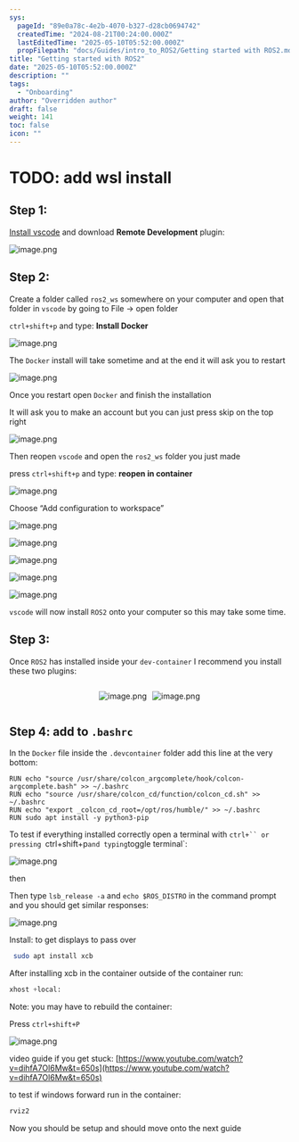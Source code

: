 ```yaml
---
sys:
  pageId: "89e0a78c-4e2b-4070-b327-d28cb0694742"
  createdTime: "2024-08-21T00:24:00.000Z"
  lastEditedTime: "2025-05-10T05:52:00.000Z"
  propFilepath: "docs/Guides/intro_to_ROS2/Getting started with ROS2.md"
title: "Getting started with ROS2"
date: "2025-05-10T05:52:00.000Z"
description: ""
tags:
  - "Onboarding"
author: "Overridden author"
draft: false
weight: 141
toc: false
icon: ""
---
```


# TODO: add wsl install

## Step 1:

[Install vscode](https://code.visualstudio.com/download) and download **Remote Development** plugin:

![image.png](https://prod-files-secure.s3.us-west-2.amazonaws.com/d518164a-d88e-44d1-a4ee-3adb3bd8bce0/efb52993-1881-4a40-b95e-6f020334f022/image.png?X-Amz-Algorithm=AWS4-HMAC-SHA256&X-Amz-Content-Sha256=UNSIGNED-PAYLOAD&X-Amz-Credential=ASIAZI2LB46676FDL6HK%2F20250630%2Fus-west-2%2Fs3%2Faws4_request&X-Amz-Date=20250630T132552Z&X-Amz-Expires=3600&X-Amz-Security-Token=IQoJb3JpZ2luX2VjEMX%2F%2F%2F%2F%2F%2F%2F%2F%2F%2FwEaCXVzLXdlc3QtMiJGMEQCIGGlfs70fc2LgTziwjUbNAmfD56z5K5kuT5w5wPSv54sAiAnaVWomp7%2BDxijiRS6TVAFpQA%2BBULHYrbjfX5RODHiACqIBAi9%2F%2F%2F%2F%2F%2F%2F%2F%2F%2F8BEAAaDDYzNzQyMzE4MzgwNSIMLwpU9nhg%2BCNuHFqOKtwD1qgQn0e0qwgZWdWoACBBNKiZ67yWmzBorW8iQbROrrJj7ldR%2B4mmSCoeis3RVIS8iDemiSU%2FbkIGe1rwPKeCjlJdeaNBVTsluhygHIserf%2BCWHicwSgWXNQQrG8RYvJ1xuJWGahhSAe1junlReV19BgzULUuhW3mpdypnsQlWNeCeJEBAox5Dl8IshsF3W%2BvgozvVe5ecZmYRRGG9BG%2BbxgpOQxN%2BFzWW4uZyyzkTzpxd%2FCuy3ixrhajjEv9WIwhBi2SllS%2BmCsz9htgG1jnhhPXsPU0aTy9Uavi9iCQYKclCVKXomKSRss1n473igwz7hGS4iLlGERf2JhA%2BTWhBUUOAlsrp19pM4yRcWs5v75VGg494jIvdlaEM97j7KhZbOJzTdUbcGtmchxp%2FfkxhG90HaVIxTa4V5U%2FmVd%2BCMlIbrwzAeV%2FpuMJvmLgyfP86L6X26sAwRQ0kuMcE0bVZQanR9w9RlnYvUmQoTSqtxue4z1i54P01MbTVl2OfpyDSg35P4EAU3kl3EYbYRgJ6pHMDSMLPqjDWP6GgTBcjX%2FAdjic77wy%2BCFuQO7iC3kwroiZdK7LdPbPojVvs4TH%2B2WqoBX%2Bd0Hjb8jdRvfQmbk8HMDrRWRnleSDdDEw34SKwwY6pgFWJR4cSMXpbcSS%2BlAioQM69IuDrO6IyyZT%2BelX2NRwJE2TxDqT2G%2F0twFKy1XAhmIkBHYZEwfATkvrgVIhNPKwzmWksgWf1JTrcoPxWwrjHDtLcWMhsvm5Fa1%2BL8R5TpuAHkiB3iT4cVGLlhA6SQL%2FBc%2BO%2BroLfkpQVNKw2nOfi4Wl91NHEJYglgGn6vPzlpzmYMHkPXVDxNt5wdEn2rah0lEsTj3s&X-Amz-Signature=cb9f8bc02eceb0990a7b72d5680007f19fd2d3e4619fdb37193cdc6479e94e20&X-Amz-SignedHeaders=host&x-amz-checksum-mode=ENABLED&x-id=GetObject)

## Step 2:

Create a folder called `ros2_ws` somewhere on your computer and open that folder in `vscode` by going to File → open folder 

`ctrl+shift+p` and type: **Install Docker**

![image.png](https://prod-files-secure.s3.us-west-2.amazonaws.com/d518164a-d88e-44d1-a4ee-3adb3bd8bce0/2269dc0e-1cd5-47ff-bceb-c04ad9b2eab0/image.png?X-Amz-Algorithm=AWS4-HMAC-SHA256&X-Amz-Content-Sha256=UNSIGNED-PAYLOAD&X-Amz-Credential=ASIAZI2LB46676FDL6HK%2F20250630%2Fus-west-2%2Fs3%2Faws4_request&X-Amz-Date=20250630T132552Z&X-Amz-Expires=3600&X-Amz-Security-Token=IQoJb3JpZ2luX2VjEMX%2F%2F%2F%2F%2F%2F%2F%2F%2F%2FwEaCXVzLXdlc3QtMiJGMEQCIGGlfs70fc2LgTziwjUbNAmfD56z5K5kuT5w5wPSv54sAiAnaVWomp7%2BDxijiRS6TVAFpQA%2BBULHYrbjfX5RODHiACqIBAi9%2F%2F%2F%2F%2F%2F%2F%2F%2F%2F8BEAAaDDYzNzQyMzE4MzgwNSIMLwpU9nhg%2BCNuHFqOKtwD1qgQn0e0qwgZWdWoACBBNKiZ67yWmzBorW8iQbROrrJj7ldR%2B4mmSCoeis3RVIS8iDemiSU%2FbkIGe1rwPKeCjlJdeaNBVTsluhygHIserf%2BCWHicwSgWXNQQrG8RYvJ1xuJWGahhSAe1junlReV19BgzULUuhW3mpdypnsQlWNeCeJEBAox5Dl8IshsF3W%2BvgozvVe5ecZmYRRGG9BG%2BbxgpOQxN%2BFzWW4uZyyzkTzpxd%2FCuy3ixrhajjEv9WIwhBi2SllS%2BmCsz9htgG1jnhhPXsPU0aTy9Uavi9iCQYKclCVKXomKSRss1n473igwz7hGS4iLlGERf2JhA%2BTWhBUUOAlsrp19pM4yRcWs5v75VGg494jIvdlaEM97j7KhZbOJzTdUbcGtmchxp%2FfkxhG90HaVIxTa4V5U%2FmVd%2BCMlIbrwzAeV%2FpuMJvmLgyfP86L6X26sAwRQ0kuMcE0bVZQanR9w9RlnYvUmQoTSqtxue4z1i54P01MbTVl2OfpyDSg35P4EAU3kl3EYbYRgJ6pHMDSMLPqjDWP6GgTBcjX%2FAdjic77wy%2BCFuQO7iC3kwroiZdK7LdPbPojVvs4TH%2B2WqoBX%2Bd0Hjb8jdRvfQmbk8HMDrRWRnleSDdDEw34SKwwY6pgFWJR4cSMXpbcSS%2BlAioQM69IuDrO6IyyZT%2BelX2NRwJE2TxDqT2G%2F0twFKy1XAhmIkBHYZEwfATkvrgVIhNPKwzmWksgWf1JTrcoPxWwrjHDtLcWMhsvm5Fa1%2BL8R5TpuAHkiB3iT4cVGLlhA6SQL%2FBc%2BO%2BroLfkpQVNKw2nOfi4Wl91NHEJYglgGn6vPzlpzmYMHkPXVDxNt5wdEn2rah0lEsTj3s&X-Amz-Signature=028dd53296086d858fb271950f061894b9c37b818e024ffe1f343a9709538de2&X-Amz-SignedHeaders=host&x-amz-checksum-mode=ENABLED&x-id=GetObject)

The `Docker` install will take sometime and at the end it will ask you to restart

![image.png](https://prod-files-secure.s3.us-west-2.amazonaws.com/d518164a-d88e-44d1-a4ee-3adb3bd8bce0/ed233f78-be33-4b1f-b89c-9c346c0e961e/image.png?X-Amz-Algorithm=AWS4-HMAC-SHA256&X-Amz-Content-Sha256=UNSIGNED-PAYLOAD&X-Amz-Credential=ASIAZI2LB46676FDL6HK%2F20250630%2Fus-west-2%2Fs3%2Faws4_request&X-Amz-Date=20250630T132552Z&X-Amz-Expires=3600&X-Amz-Security-Token=IQoJb3JpZ2luX2VjEMX%2F%2F%2F%2F%2F%2F%2F%2F%2F%2FwEaCXVzLXdlc3QtMiJGMEQCIGGlfs70fc2LgTziwjUbNAmfD56z5K5kuT5w5wPSv54sAiAnaVWomp7%2BDxijiRS6TVAFpQA%2BBULHYrbjfX5RODHiACqIBAi9%2F%2F%2F%2F%2F%2F%2F%2F%2F%2F8BEAAaDDYzNzQyMzE4MzgwNSIMLwpU9nhg%2BCNuHFqOKtwD1qgQn0e0qwgZWdWoACBBNKiZ67yWmzBorW8iQbROrrJj7ldR%2B4mmSCoeis3RVIS8iDemiSU%2FbkIGe1rwPKeCjlJdeaNBVTsluhygHIserf%2BCWHicwSgWXNQQrG8RYvJ1xuJWGahhSAe1junlReV19BgzULUuhW3mpdypnsQlWNeCeJEBAox5Dl8IshsF3W%2BvgozvVe5ecZmYRRGG9BG%2BbxgpOQxN%2BFzWW4uZyyzkTzpxd%2FCuy3ixrhajjEv9WIwhBi2SllS%2BmCsz9htgG1jnhhPXsPU0aTy9Uavi9iCQYKclCVKXomKSRss1n473igwz7hGS4iLlGERf2JhA%2BTWhBUUOAlsrp19pM4yRcWs5v75VGg494jIvdlaEM97j7KhZbOJzTdUbcGtmchxp%2FfkxhG90HaVIxTa4V5U%2FmVd%2BCMlIbrwzAeV%2FpuMJvmLgyfP86L6X26sAwRQ0kuMcE0bVZQanR9w9RlnYvUmQoTSqtxue4z1i54P01MbTVl2OfpyDSg35P4EAU3kl3EYbYRgJ6pHMDSMLPqjDWP6GgTBcjX%2FAdjic77wy%2BCFuQO7iC3kwroiZdK7LdPbPojVvs4TH%2B2WqoBX%2Bd0Hjb8jdRvfQmbk8HMDrRWRnleSDdDEw34SKwwY6pgFWJR4cSMXpbcSS%2BlAioQM69IuDrO6IyyZT%2BelX2NRwJE2TxDqT2G%2F0twFKy1XAhmIkBHYZEwfATkvrgVIhNPKwzmWksgWf1JTrcoPxWwrjHDtLcWMhsvm5Fa1%2BL8R5TpuAHkiB3iT4cVGLlhA6SQL%2FBc%2BO%2BroLfkpQVNKw2nOfi4Wl91NHEJYglgGn6vPzlpzmYMHkPXVDxNt5wdEn2rah0lEsTj3s&X-Amz-Signature=78f1a4567fb54c1fb14a3c875d68165e009e629b554cc26ab669baa5758411fc&X-Amz-SignedHeaders=host&x-amz-checksum-mode=ENABLED&x-id=GetObject)

Once you restart open `Docker` and finish the installation

It will ask you to make an account but you can just press skip on the top right

![image.png](https://prod-files-secure.s3.us-west-2.amazonaws.com/d518164a-d88e-44d1-a4ee-3adb3bd8bce0/21010ad9-1659-4fd9-9f59-9932a09b2a3d/image.png?X-Amz-Algorithm=AWS4-HMAC-SHA256&X-Amz-Content-Sha256=UNSIGNED-PAYLOAD&X-Amz-Credential=ASIAZI2LB46676FDL6HK%2F20250630%2Fus-west-2%2Fs3%2Faws4_request&X-Amz-Date=20250630T132552Z&X-Amz-Expires=3600&X-Amz-Security-Token=IQoJb3JpZ2luX2VjEMX%2F%2F%2F%2F%2F%2F%2F%2F%2F%2FwEaCXVzLXdlc3QtMiJGMEQCIGGlfs70fc2LgTziwjUbNAmfD56z5K5kuT5w5wPSv54sAiAnaVWomp7%2BDxijiRS6TVAFpQA%2BBULHYrbjfX5RODHiACqIBAi9%2F%2F%2F%2F%2F%2F%2F%2F%2F%2F8BEAAaDDYzNzQyMzE4MzgwNSIMLwpU9nhg%2BCNuHFqOKtwD1qgQn0e0qwgZWdWoACBBNKiZ67yWmzBorW8iQbROrrJj7ldR%2B4mmSCoeis3RVIS8iDemiSU%2FbkIGe1rwPKeCjlJdeaNBVTsluhygHIserf%2BCWHicwSgWXNQQrG8RYvJ1xuJWGahhSAe1junlReV19BgzULUuhW3mpdypnsQlWNeCeJEBAox5Dl8IshsF3W%2BvgozvVe5ecZmYRRGG9BG%2BbxgpOQxN%2BFzWW4uZyyzkTzpxd%2FCuy3ixrhajjEv9WIwhBi2SllS%2BmCsz9htgG1jnhhPXsPU0aTy9Uavi9iCQYKclCVKXomKSRss1n473igwz7hGS4iLlGERf2JhA%2BTWhBUUOAlsrp19pM4yRcWs5v75VGg494jIvdlaEM97j7KhZbOJzTdUbcGtmchxp%2FfkxhG90HaVIxTa4V5U%2FmVd%2BCMlIbrwzAeV%2FpuMJvmLgyfP86L6X26sAwRQ0kuMcE0bVZQanR9w9RlnYvUmQoTSqtxue4z1i54P01MbTVl2OfpyDSg35P4EAU3kl3EYbYRgJ6pHMDSMLPqjDWP6GgTBcjX%2FAdjic77wy%2BCFuQO7iC3kwroiZdK7LdPbPojVvs4TH%2B2WqoBX%2Bd0Hjb8jdRvfQmbk8HMDrRWRnleSDdDEw34SKwwY6pgFWJR4cSMXpbcSS%2BlAioQM69IuDrO6IyyZT%2BelX2NRwJE2TxDqT2G%2F0twFKy1XAhmIkBHYZEwfATkvrgVIhNPKwzmWksgWf1JTrcoPxWwrjHDtLcWMhsvm5Fa1%2BL8R5TpuAHkiB3iT4cVGLlhA6SQL%2FBc%2BO%2BroLfkpQVNKw2nOfi4Wl91NHEJYglgGn6vPzlpzmYMHkPXVDxNt5wdEn2rah0lEsTj3s&X-Amz-Signature=1a92539db0066c8cfa0bdc0a8dfd4aa2c70045c0b301ce55ae739d8634582558&X-Amz-SignedHeaders=host&x-amz-checksum-mode=ENABLED&x-id=GetObject)

Then reopen `vscode` and open the `ros2_ws` folder you just made

press `ctrl+shift+p` and type: **reopen in container**

![image.png](https://prod-files-secure.s3.us-west-2.amazonaws.com/d518164a-d88e-44d1-a4ee-3adb3bd8bce0/4e93b8c2-41ad-488c-8095-c74205196118/image.png?X-Amz-Algorithm=AWS4-HMAC-SHA256&X-Amz-Content-Sha256=UNSIGNED-PAYLOAD&X-Amz-Credential=ASIAZI2LB46676FDL6HK%2F20250630%2Fus-west-2%2Fs3%2Faws4_request&X-Amz-Date=20250630T132552Z&X-Amz-Expires=3600&X-Amz-Security-Token=IQoJb3JpZ2luX2VjEMX%2F%2F%2F%2F%2F%2F%2F%2F%2F%2FwEaCXVzLXdlc3QtMiJGMEQCIGGlfs70fc2LgTziwjUbNAmfD56z5K5kuT5w5wPSv54sAiAnaVWomp7%2BDxijiRS6TVAFpQA%2BBULHYrbjfX5RODHiACqIBAi9%2F%2F%2F%2F%2F%2F%2F%2F%2F%2F8BEAAaDDYzNzQyMzE4MzgwNSIMLwpU9nhg%2BCNuHFqOKtwD1qgQn0e0qwgZWdWoACBBNKiZ67yWmzBorW8iQbROrrJj7ldR%2B4mmSCoeis3RVIS8iDemiSU%2FbkIGe1rwPKeCjlJdeaNBVTsluhygHIserf%2BCWHicwSgWXNQQrG8RYvJ1xuJWGahhSAe1junlReV19BgzULUuhW3mpdypnsQlWNeCeJEBAox5Dl8IshsF3W%2BvgozvVe5ecZmYRRGG9BG%2BbxgpOQxN%2BFzWW4uZyyzkTzpxd%2FCuy3ixrhajjEv9WIwhBi2SllS%2BmCsz9htgG1jnhhPXsPU0aTy9Uavi9iCQYKclCVKXomKSRss1n473igwz7hGS4iLlGERf2JhA%2BTWhBUUOAlsrp19pM4yRcWs5v75VGg494jIvdlaEM97j7KhZbOJzTdUbcGtmchxp%2FfkxhG90HaVIxTa4V5U%2FmVd%2BCMlIbrwzAeV%2FpuMJvmLgyfP86L6X26sAwRQ0kuMcE0bVZQanR9w9RlnYvUmQoTSqtxue4z1i54P01MbTVl2OfpyDSg35P4EAU3kl3EYbYRgJ6pHMDSMLPqjDWP6GgTBcjX%2FAdjic77wy%2BCFuQO7iC3kwroiZdK7LdPbPojVvs4TH%2B2WqoBX%2Bd0Hjb8jdRvfQmbk8HMDrRWRnleSDdDEw34SKwwY6pgFWJR4cSMXpbcSS%2BlAioQM69IuDrO6IyyZT%2BelX2NRwJE2TxDqT2G%2F0twFKy1XAhmIkBHYZEwfATkvrgVIhNPKwzmWksgWf1JTrcoPxWwrjHDtLcWMhsvm5Fa1%2BL8R5TpuAHkiB3iT4cVGLlhA6SQL%2FBc%2BO%2BroLfkpQVNKw2nOfi4Wl91NHEJYglgGn6vPzlpzmYMHkPXVDxNt5wdEn2rah0lEsTj3s&X-Amz-Signature=6442ebc23df4249176adf2266ddadbd60b4304d7dc49278c7de804180e9d8feb&X-Amz-SignedHeaders=host&x-amz-checksum-mode=ENABLED&x-id=GetObject)

Choose “Add configuration to workspace”

![image.png](https://prod-files-secure.s3.us-west-2.amazonaws.com/d518164a-d88e-44d1-a4ee-3adb3bd8bce0/9560b282-5060-4989-ba37-97e7b2c22476/image.png?X-Amz-Algorithm=AWS4-HMAC-SHA256&X-Amz-Content-Sha256=UNSIGNED-PAYLOAD&X-Amz-Credential=ASIAZI2LB46676FDL6HK%2F20250630%2Fus-west-2%2Fs3%2Faws4_request&X-Amz-Date=20250630T132552Z&X-Amz-Expires=3600&X-Amz-Security-Token=IQoJb3JpZ2luX2VjEMX%2F%2F%2F%2F%2F%2F%2F%2F%2F%2FwEaCXVzLXdlc3QtMiJGMEQCIGGlfs70fc2LgTziwjUbNAmfD56z5K5kuT5w5wPSv54sAiAnaVWomp7%2BDxijiRS6TVAFpQA%2BBULHYrbjfX5RODHiACqIBAi9%2F%2F%2F%2F%2F%2F%2F%2F%2F%2F8BEAAaDDYzNzQyMzE4MzgwNSIMLwpU9nhg%2BCNuHFqOKtwD1qgQn0e0qwgZWdWoACBBNKiZ67yWmzBorW8iQbROrrJj7ldR%2B4mmSCoeis3RVIS8iDemiSU%2FbkIGe1rwPKeCjlJdeaNBVTsluhygHIserf%2BCWHicwSgWXNQQrG8RYvJ1xuJWGahhSAe1junlReV19BgzULUuhW3mpdypnsQlWNeCeJEBAox5Dl8IshsF3W%2BvgozvVe5ecZmYRRGG9BG%2BbxgpOQxN%2BFzWW4uZyyzkTzpxd%2FCuy3ixrhajjEv9WIwhBi2SllS%2BmCsz9htgG1jnhhPXsPU0aTy9Uavi9iCQYKclCVKXomKSRss1n473igwz7hGS4iLlGERf2JhA%2BTWhBUUOAlsrp19pM4yRcWs5v75VGg494jIvdlaEM97j7KhZbOJzTdUbcGtmchxp%2FfkxhG90HaVIxTa4V5U%2FmVd%2BCMlIbrwzAeV%2FpuMJvmLgyfP86L6X26sAwRQ0kuMcE0bVZQanR9w9RlnYvUmQoTSqtxue4z1i54P01MbTVl2OfpyDSg35P4EAU3kl3EYbYRgJ6pHMDSMLPqjDWP6GgTBcjX%2FAdjic77wy%2BCFuQO7iC3kwroiZdK7LdPbPojVvs4TH%2B2WqoBX%2Bd0Hjb8jdRvfQmbk8HMDrRWRnleSDdDEw34SKwwY6pgFWJR4cSMXpbcSS%2BlAioQM69IuDrO6IyyZT%2BelX2NRwJE2TxDqT2G%2F0twFKy1XAhmIkBHYZEwfATkvrgVIhNPKwzmWksgWf1JTrcoPxWwrjHDtLcWMhsvm5Fa1%2BL8R5TpuAHkiB3iT4cVGLlhA6SQL%2FBc%2BO%2BroLfkpQVNKw2nOfi4Wl91NHEJYglgGn6vPzlpzmYMHkPXVDxNt5wdEn2rah0lEsTj3s&X-Amz-Signature=873f0e74f090a1e5402a9b836e002938575af5a14a5a608373ad99b3f24e4a97&X-Amz-SignedHeaders=host&x-amz-checksum-mode=ENABLED&x-id=GetObject)

![image.png](https://prod-files-secure.s3.us-west-2.amazonaws.com/d518164a-d88e-44d1-a4ee-3adb3bd8bce0/2ee63f81-886b-48e8-a553-dc6e5eac99e4/image.png?X-Amz-Algorithm=AWS4-HMAC-SHA256&X-Amz-Content-Sha256=UNSIGNED-PAYLOAD&X-Amz-Credential=ASIAZI2LB46676FDL6HK%2F20250630%2Fus-west-2%2Fs3%2Faws4_request&X-Amz-Date=20250630T132552Z&X-Amz-Expires=3600&X-Amz-Security-Token=IQoJb3JpZ2luX2VjEMX%2F%2F%2F%2F%2F%2F%2F%2F%2F%2FwEaCXVzLXdlc3QtMiJGMEQCIGGlfs70fc2LgTziwjUbNAmfD56z5K5kuT5w5wPSv54sAiAnaVWomp7%2BDxijiRS6TVAFpQA%2BBULHYrbjfX5RODHiACqIBAi9%2F%2F%2F%2F%2F%2F%2F%2F%2F%2F8BEAAaDDYzNzQyMzE4MzgwNSIMLwpU9nhg%2BCNuHFqOKtwD1qgQn0e0qwgZWdWoACBBNKiZ67yWmzBorW8iQbROrrJj7ldR%2B4mmSCoeis3RVIS8iDemiSU%2FbkIGe1rwPKeCjlJdeaNBVTsluhygHIserf%2BCWHicwSgWXNQQrG8RYvJ1xuJWGahhSAe1junlReV19BgzULUuhW3mpdypnsQlWNeCeJEBAox5Dl8IshsF3W%2BvgozvVe5ecZmYRRGG9BG%2BbxgpOQxN%2BFzWW4uZyyzkTzpxd%2FCuy3ixrhajjEv9WIwhBi2SllS%2BmCsz9htgG1jnhhPXsPU0aTy9Uavi9iCQYKclCVKXomKSRss1n473igwz7hGS4iLlGERf2JhA%2BTWhBUUOAlsrp19pM4yRcWs5v75VGg494jIvdlaEM97j7KhZbOJzTdUbcGtmchxp%2FfkxhG90HaVIxTa4V5U%2FmVd%2BCMlIbrwzAeV%2FpuMJvmLgyfP86L6X26sAwRQ0kuMcE0bVZQanR9w9RlnYvUmQoTSqtxue4z1i54P01MbTVl2OfpyDSg35P4EAU3kl3EYbYRgJ6pHMDSMLPqjDWP6GgTBcjX%2FAdjic77wy%2BCFuQO7iC3kwroiZdK7LdPbPojVvs4TH%2B2WqoBX%2Bd0Hjb8jdRvfQmbk8HMDrRWRnleSDdDEw34SKwwY6pgFWJR4cSMXpbcSS%2BlAioQM69IuDrO6IyyZT%2BelX2NRwJE2TxDqT2G%2F0twFKy1XAhmIkBHYZEwfATkvrgVIhNPKwzmWksgWf1JTrcoPxWwrjHDtLcWMhsvm5Fa1%2BL8R5TpuAHkiB3iT4cVGLlhA6SQL%2FBc%2BO%2BroLfkpQVNKw2nOfi4Wl91NHEJYglgGn6vPzlpzmYMHkPXVDxNt5wdEn2rah0lEsTj3s&X-Amz-Signature=69ef55b466cd3f1e3c6668cefa84a553353fb5f2e8a1a8b5ad4789f2bd14a707&X-Amz-SignedHeaders=host&x-amz-checksum-mode=ENABLED&x-id=GetObject)

![image.png](https://prod-files-secure.s3.us-west-2.amazonaws.com/d518164a-d88e-44d1-a4ee-3adb3bd8bce0/ae1580b2-b048-407e-aed9-b584224a7a04/image.png?X-Amz-Algorithm=AWS4-HMAC-SHA256&X-Amz-Content-Sha256=UNSIGNED-PAYLOAD&X-Amz-Credential=ASIAZI2LB46676FDL6HK%2F20250630%2Fus-west-2%2Fs3%2Faws4_request&X-Amz-Date=20250630T132552Z&X-Amz-Expires=3600&X-Amz-Security-Token=IQoJb3JpZ2luX2VjEMX%2F%2F%2F%2F%2F%2F%2F%2F%2F%2FwEaCXVzLXdlc3QtMiJGMEQCIGGlfs70fc2LgTziwjUbNAmfD56z5K5kuT5w5wPSv54sAiAnaVWomp7%2BDxijiRS6TVAFpQA%2BBULHYrbjfX5RODHiACqIBAi9%2F%2F%2F%2F%2F%2F%2F%2F%2F%2F8BEAAaDDYzNzQyMzE4MzgwNSIMLwpU9nhg%2BCNuHFqOKtwD1qgQn0e0qwgZWdWoACBBNKiZ67yWmzBorW8iQbROrrJj7ldR%2B4mmSCoeis3RVIS8iDemiSU%2FbkIGe1rwPKeCjlJdeaNBVTsluhygHIserf%2BCWHicwSgWXNQQrG8RYvJ1xuJWGahhSAe1junlReV19BgzULUuhW3mpdypnsQlWNeCeJEBAox5Dl8IshsF3W%2BvgozvVe5ecZmYRRGG9BG%2BbxgpOQxN%2BFzWW4uZyyzkTzpxd%2FCuy3ixrhajjEv9WIwhBi2SllS%2BmCsz9htgG1jnhhPXsPU0aTy9Uavi9iCQYKclCVKXomKSRss1n473igwz7hGS4iLlGERf2JhA%2BTWhBUUOAlsrp19pM4yRcWs5v75VGg494jIvdlaEM97j7KhZbOJzTdUbcGtmchxp%2FfkxhG90HaVIxTa4V5U%2FmVd%2BCMlIbrwzAeV%2FpuMJvmLgyfP86L6X26sAwRQ0kuMcE0bVZQanR9w9RlnYvUmQoTSqtxue4z1i54P01MbTVl2OfpyDSg35P4EAU3kl3EYbYRgJ6pHMDSMLPqjDWP6GgTBcjX%2FAdjic77wy%2BCFuQO7iC3kwroiZdK7LdPbPojVvs4TH%2B2WqoBX%2Bd0Hjb8jdRvfQmbk8HMDrRWRnleSDdDEw34SKwwY6pgFWJR4cSMXpbcSS%2BlAioQM69IuDrO6IyyZT%2BelX2NRwJE2TxDqT2G%2F0twFKy1XAhmIkBHYZEwfATkvrgVIhNPKwzmWksgWf1JTrcoPxWwrjHDtLcWMhsvm5Fa1%2BL8R5TpuAHkiB3iT4cVGLlhA6SQL%2FBc%2BO%2BroLfkpQVNKw2nOfi4Wl91NHEJYglgGn6vPzlpzmYMHkPXVDxNt5wdEn2rah0lEsTj3s&X-Amz-Signature=83a2cab34ff0be552f6dedf45b117498c941f1dad3dba2644cdaad2dfd714ea0&X-Amz-SignedHeaders=host&x-amz-checksum-mode=ENABLED&x-id=GetObject)

![image.png](https://prod-files-secure.s3.us-west-2.amazonaws.com/d518164a-d88e-44d1-a4ee-3adb3bd8bce0/53255b28-f75e-430f-b9e3-c0ac8577e42b/image.png?X-Amz-Algorithm=AWS4-HMAC-SHA256&X-Amz-Content-Sha256=UNSIGNED-PAYLOAD&X-Amz-Credential=ASIAZI2LB46676FDL6HK%2F20250630%2Fus-west-2%2Fs3%2Faws4_request&X-Amz-Date=20250630T132552Z&X-Amz-Expires=3600&X-Amz-Security-Token=IQoJb3JpZ2luX2VjEMX%2F%2F%2F%2F%2F%2F%2F%2F%2F%2FwEaCXVzLXdlc3QtMiJGMEQCIGGlfs70fc2LgTziwjUbNAmfD56z5K5kuT5w5wPSv54sAiAnaVWomp7%2BDxijiRS6TVAFpQA%2BBULHYrbjfX5RODHiACqIBAi9%2F%2F%2F%2F%2F%2F%2F%2F%2F%2F8BEAAaDDYzNzQyMzE4MzgwNSIMLwpU9nhg%2BCNuHFqOKtwD1qgQn0e0qwgZWdWoACBBNKiZ67yWmzBorW8iQbROrrJj7ldR%2B4mmSCoeis3RVIS8iDemiSU%2FbkIGe1rwPKeCjlJdeaNBVTsluhygHIserf%2BCWHicwSgWXNQQrG8RYvJ1xuJWGahhSAe1junlReV19BgzULUuhW3mpdypnsQlWNeCeJEBAox5Dl8IshsF3W%2BvgozvVe5ecZmYRRGG9BG%2BbxgpOQxN%2BFzWW4uZyyzkTzpxd%2FCuy3ixrhajjEv9WIwhBi2SllS%2BmCsz9htgG1jnhhPXsPU0aTy9Uavi9iCQYKclCVKXomKSRss1n473igwz7hGS4iLlGERf2JhA%2BTWhBUUOAlsrp19pM4yRcWs5v75VGg494jIvdlaEM97j7KhZbOJzTdUbcGtmchxp%2FfkxhG90HaVIxTa4V5U%2FmVd%2BCMlIbrwzAeV%2FpuMJvmLgyfP86L6X26sAwRQ0kuMcE0bVZQanR9w9RlnYvUmQoTSqtxue4z1i54P01MbTVl2OfpyDSg35P4EAU3kl3EYbYRgJ6pHMDSMLPqjDWP6GgTBcjX%2FAdjic77wy%2BCFuQO7iC3kwroiZdK7LdPbPojVvs4TH%2B2WqoBX%2Bd0Hjb8jdRvfQmbk8HMDrRWRnleSDdDEw34SKwwY6pgFWJR4cSMXpbcSS%2BlAioQM69IuDrO6IyyZT%2BelX2NRwJE2TxDqT2G%2F0twFKy1XAhmIkBHYZEwfATkvrgVIhNPKwzmWksgWf1JTrcoPxWwrjHDtLcWMhsvm5Fa1%2BL8R5TpuAHkiB3iT4cVGLlhA6SQL%2FBc%2BO%2BroLfkpQVNKw2nOfi4Wl91NHEJYglgGn6vPzlpzmYMHkPXVDxNt5wdEn2rah0lEsTj3s&X-Amz-Signature=8403efe75b7a7eb9bd53f18f4e05647b2e45c4f54dd78889cfcf32ef9886c6e9&X-Amz-SignedHeaders=host&x-amz-checksum-mode=ENABLED&x-id=GetObject)

![image.png](https://prod-files-secure.s3.us-west-2.amazonaws.com/d518164a-d88e-44d1-a4ee-3adb3bd8bce0/7c562767-5af9-4ffb-97d1-327bcdf4ee00/image.png?X-Amz-Algorithm=AWS4-HMAC-SHA256&X-Amz-Content-Sha256=UNSIGNED-PAYLOAD&X-Amz-Credential=ASIAZI2LB46676FDL6HK%2F20250630%2Fus-west-2%2Fs3%2Faws4_request&X-Amz-Date=20250630T132552Z&X-Amz-Expires=3600&X-Amz-Security-Token=IQoJb3JpZ2luX2VjEMX%2F%2F%2F%2F%2F%2F%2F%2F%2F%2FwEaCXVzLXdlc3QtMiJGMEQCIGGlfs70fc2LgTziwjUbNAmfD56z5K5kuT5w5wPSv54sAiAnaVWomp7%2BDxijiRS6TVAFpQA%2BBULHYrbjfX5RODHiACqIBAi9%2F%2F%2F%2F%2F%2F%2F%2F%2F%2F8BEAAaDDYzNzQyMzE4MzgwNSIMLwpU9nhg%2BCNuHFqOKtwD1qgQn0e0qwgZWdWoACBBNKiZ67yWmzBorW8iQbROrrJj7ldR%2B4mmSCoeis3RVIS8iDemiSU%2FbkIGe1rwPKeCjlJdeaNBVTsluhygHIserf%2BCWHicwSgWXNQQrG8RYvJ1xuJWGahhSAe1junlReV19BgzULUuhW3mpdypnsQlWNeCeJEBAox5Dl8IshsF3W%2BvgozvVe5ecZmYRRGG9BG%2BbxgpOQxN%2BFzWW4uZyyzkTzpxd%2FCuy3ixrhajjEv9WIwhBi2SllS%2BmCsz9htgG1jnhhPXsPU0aTy9Uavi9iCQYKclCVKXomKSRss1n473igwz7hGS4iLlGERf2JhA%2BTWhBUUOAlsrp19pM4yRcWs5v75VGg494jIvdlaEM97j7KhZbOJzTdUbcGtmchxp%2FfkxhG90HaVIxTa4V5U%2FmVd%2BCMlIbrwzAeV%2FpuMJvmLgyfP86L6X26sAwRQ0kuMcE0bVZQanR9w9RlnYvUmQoTSqtxue4z1i54P01MbTVl2OfpyDSg35P4EAU3kl3EYbYRgJ6pHMDSMLPqjDWP6GgTBcjX%2FAdjic77wy%2BCFuQO7iC3kwroiZdK7LdPbPojVvs4TH%2B2WqoBX%2Bd0Hjb8jdRvfQmbk8HMDrRWRnleSDdDEw34SKwwY6pgFWJR4cSMXpbcSS%2BlAioQM69IuDrO6IyyZT%2BelX2NRwJE2TxDqT2G%2F0twFKy1XAhmIkBHYZEwfATkvrgVIhNPKwzmWksgWf1JTrcoPxWwrjHDtLcWMhsvm5Fa1%2BL8R5TpuAHkiB3iT4cVGLlhA6SQL%2FBc%2BO%2BroLfkpQVNKw2nOfi4Wl91NHEJYglgGn6vPzlpzmYMHkPXVDxNt5wdEn2rah0lEsTj3s&X-Amz-Signature=16e0f8de790427a3a31a5f3cf6eea0d6b08820def8988d15bff7a783f7b8b7e3&X-Amz-SignedHeaders=host&x-amz-checksum-mode=ENABLED&x-id=GetObject)

`vscode` will now install `ROS2` onto your computer so this may take some time.

## Step 3:

Once `ROS2` has installed inside your `dev-container` I recommend you install these two plugins:

<div style="display: flex;flex-direction: row; column-gap:10px; max-width: 630px;justify-content: center;">
<div>

![image.png](https://prod-files-secure.s3.us-west-2.amazonaws.com/d518164a-d88e-44d1-a4ee-3adb3bd8bce0/3fc3d550-5a54-4ba1-ba6b-faa01cdb7369/image.png?X-Amz-Algorithm=AWS4-HMAC-SHA256&X-Amz-Content-Sha256=UNSIGNED-PAYLOAD&X-Amz-Credential=ASIAZI2LB4667BDVNSQI%2F20250630%2Fus-west-2%2Fs3%2Faws4_request&X-Amz-Date=20250630T132554Z&X-Amz-Expires=3600&X-Amz-Security-Token=IQoJb3JpZ2luX2VjEMX%2F%2F%2F%2F%2F%2F%2F%2F%2F%2FwEaCXVzLXdlc3QtMiJHMEUCICoofUNmhhg9WszYYGZM41IDIz1a8k9xMZ%2FlYuWCCajZAiEAgDvlCZMMHe%2BFERYyIuvDsKXnP18pRzdo0pLyRiVRnWMqiAQIvv%2F%2F%2F%2F%2F%2F%2F%2F%2F%2FARAAGgw2Mzc0MjMxODM4MDUiDG2bb%2BEPAZa8DJOnMSrcA%2FyvkNcYlhSxcXWflqOoiDFFG5teJka0e8mFH%2F%2FANRtvU3qdKhDqJmxx5%2Bx2sI7oajoXS6kjUiLOHyRF%2B6BXzQt7s3AcA2Sm149ElYvC0XLRuYvsBLeRwPFlY3p3fBXkbCl1NKfS9r%2Bll5CfP8j5e9qLJMRS7KiSep3uIhvvnC3QQPZj3e1YlqIvGUJsA1mZZtTVAqk71BVnl%2FUZuWcrjhdR8Jc%2BIiPQrU4LiKHNCYw643eQWzLYrWqiMdt7UsoOMFghBgSc0C2Pc04opsAy34h%2F3fnBFiY%2BzU7UKKNKdzh7q3FpyT5yMX63O2wwAQ9vG9IsAPYQWnjZon3959OFmvvq0IWRUDICVxiNellh93ds7YgxD7Mt%2F2CBsezyT1igm%2FJJ7naoTvgbiqcgMtnVqIFOuqI%2FncgCBexKCeV9VMtAowfDuhf9%2F8yFdrlpxn06XlWi%2BM4T9bHqdftAFDUgp0fntvOpX3NzpE7NkW7unjYKiEJ1vSZfArUM5LT2hNthA2fC0gS4xlS1lmq3pf563uJXDpZl2i6SGoti06%2FH%2Fuqe65W4eTXYV1oV5JAkV%2FtBrJH727OXC3JiJ1BsHJ2pwcpcCprrSZwOly18seVTppxaDm2FwUOjhwUKE27pMKiEisMGOqUBmPb6iDPrK9LqZR6axfDw76GYMNuwrLNFx7lklWHIaVdz4wpmLJKqwrVaoCpILBvrZB7Cpc%2F%2F0DEGrp1Np761ffnPe2lo1dzspX90NQlZd7vvevRJzzoukX%2BXN23RLGpgdb80ne8tNULWIyrcW8jm%2FkpXfo%2FzeUPeP6rVUmKL20az1jkeBHmX%2FkhnAdlgHiJ7P%2F2XPfS4LUp%2B4A%2FVa2f4auQqYAV%2F&X-Amz-Signature=83abaf13853b278f4eaef13dd793f8f59ce77bf8704ef03a281f96d31de81a14&X-Amz-SignedHeaders=host&x-amz-checksum-mode=ENABLED&x-id=GetObject)

</div>
<div>

![image.png](https://prod-files-secure.s3.us-west-2.amazonaws.com/d518164a-d88e-44d1-a4ee-3adb3bd8bce0/d994cc66-13c2-4093-a5a3-f84cf4601a82/image.png?X-Amz-Algorithm=AWS4-HMAC-SHA256&X-Amz-Content-Sha256=UNSIGNED-PAYLOAD&X-Amz-Credential=ASIAZI2LB466ZR26QV2D%2F20250630%2Fus-west-2%2Fs3%2Faws4_request&X-Amz-Date=20250630T132554Z&X-Amz-Expires=3600&X-Amz-Security-Token=IQoJb3JpZ2luX2VjEMX%2F%2F%2F%2F%2F%2F%2F%2F%2F%2FwEaCXVzLXdlc3QtMiJIMEYCIQDFNOhPWH28wBlrfg3tPs%2FFBtiy4kW9iqjI5QH2QM6Z9wIhALGuSDCg9Yd9MBIBil7GwxqqkCNmpywLQc03gI4edsD6KogECL7%2F%2F%2F%2F%2F%2F%2F%2F%2F%2FwEQABoMNjM3NDIzMTgzODA1Igy6nB1ObSytkw4lEl8q3AOTbJQQ0k974L24uJDP%2BRgLp9SYP9uOuYf2MHrjpAT%2FPJSVu9NFMNbrO%2BODRWs8d5V9%2BxssmQRmehymMsYvSzJYbd2SsfofA5KW%2BtWpS9Hhw%2FANwdNrT5dFp8kqYV%2B1bnG5cYGIDRUXV2%2B3ZlGPph7v6bqD6qH8eBZXryb1pXnmZZ%2Bhy1hHOE3QazwMBM1qXcOc4l74ovfbiTRypCry200creJXSWR66NFphSNREmTG2CgRhAChlzecwLg1PI30KuymulYgxOmLketrKTtbP9PshwocENHMzgdynBNhOOkeYHJkWZFG2LWhf3wwsmJ6i2HoevndGLurLGTVqIQmmBxkwQm8o73vr%2FCGqQ%2FhksLVyHVX4%2BZcbXi2xFnVWwRZWAzc%2Bvy6Oz6zNHZC4qVLoeARlwUoI4U5akrM8665wou0oUSrx7xw5I4NqTHuAF1rt%2FbW92XFp2HXAlLgwljkbHNhgJby3KOCpdrDFS2IuY15aqYoMsee%2BCg6PU9F%2ByMbzBwZTGdkvVkJHDAz45aJpBQkKDCbBM2tgu3Vfq73SEEqNsV7H%2FwYHrI8822y%2BE3au1KSgrrY4w9qAcGfPXkyFzZvaI%2Fx6Ewufs2evSgsxl1uxc0e0xm5Veb2W9up0DDphIrDBjqkAf10uE1QkGmQln62HszgqxXyQdeaXDZ9ibX7%2F9j3ZpSfux5%2FCLkl8EaRDxS%2BsGQn%2Bg85dvCV0jaP3WMsO4vMnDlRgcJnXZs9nBm8LdntuOHS0%2F1CV5MKqL7Nd%2B%2B%2FIRUp6s0C92Z7CKRms2pF5G05mibThnsH4as%2B2If7PVBhV9rOTpxG72pbosogjHlNJ5qqfp1qUADZXYg70GYoXha6qNq755Jk&X-Amz-Signature=1c5df4f4773d45e357fde5c0ce2cfd1cf6f205d905dbca3c89d254e4399ca585&X-Amz-SignedHeaders=host&x-amz-checksum-mode=ENABLED&x-id=GetObject)

</div>
</div>

## Step 4: add to `.bashrc`

In the `Docker` file inside the `.devcontainer` folder add this line at the very bottom: 

```docker
RUN echo "source /usr/share/colcon_argcomplete/hook/colcon-argcomplete.bash" >> ~/.bashrc
RUN echo "source /usr/share/colcon_cd/function/colcon_cd.sh" >> ~/.bashrc
RUN echo "export _colcon_cd_root=/opt/ros/humble/" >> ~/.bashrc
RUN sudo apt install -y python3-pip 
```

To test if everything installed correctly open a terminal with `ctrl+`` or pressing `ctrl+shift+p` and typing `toggle terminal`:

![image.png](https://prod-files-secure.s3.us-west-2.amazonaws.com/d518164a-d88e-44d1-a4ee-3adb3bd8bce0/6a4943d8-b04e-4c02-9a58-775f3384d1a5/image.png?X-Amz-Algorithm=AWS4-HMAC-SHA256&X-Amz-Content-Sha256=UNSIGNED-PAYLOAD&X-Amz-Credential=ASIAZI2LB46676FDL6HK%2F20250630%2Fus-west-2%2Fs3%2Faws4_request&X-Amz-Date=20250630T132552Z&X-Amz-Expires=3600&X-Amz-Security-Token=IQoJb3JpZ2luX2VjEMX%2F%2F%2F%2F%2F%2F%2F%2F%2F%2FwEaCXVzLXdlc3QtMiJGMEQCIGGlfs70fc2LgTziwjUbNAmfD56z5K5kuT5w5wPSv54sAiAnaVWomp7%2BDxijiRS6TVAFpQA%2BBULHYrbjfX5RODHiACqIBAi9%2F%2F%2F%2F%2F%2F%2F%2F%2F%2F8BEAAaDDYzNzQyMzE4MzgwNSIMLwpU9nhg%2BCNuHFqOKtwD1qgQn0e0qwgZWdWoACBBNKiZ67yWmzBorW8iQbROrrJj7ldR%2B4mmSCoeis3RVIS8iDemiSU%2FbkIGe1rwPKeCjlJdeaNBVTsluhygHIserf%2BCWHicwSgWXNQQrG8RYvJ1xuJWGahhSAe1junlReV19BgzULUuhW3mpdypnsQlWNeCeJEBAox5Dl8IshsF3W%2BvgozvVe5ecZmYRRGG9BG%2BbxgpOQxN%2BFzWW4uZyyzkTzpxd%2FCuy3ixrhajjEv9WIwhBi2SllS%2BmCsz9htgG1jnhhPXsPU0aTy9Uavi9iCQYKclCVKXomKSRss1n473igwz7hGS4iLlGERf2JhA%2BTWhBUUOAlsrp19pM4yRcWs5v75VGg494jIvdlaEM97j7KhZbOJzTdUbcGtmchxp%2FfkxhG90HaVIxTa4V5U%2FmVd%2BCMlIbrwzAeV%2FpuMJvmLgyfP86L6X26sAwRQ0kuMcE0bVZQanR9w9RlnYvUmQoTSqtxue4z1i54P01MbTVl2OfpyDSg35P4EAU3kl3EYbYRgJ6pHMDSMLPqjDWP6GgTBcjX%2FAdjic77wy%2BCFuQO7iC3kwroiZdK7LdPbPojVvs4TH%2B2WqoBX%2Bd0Hjb8jdRvfQmbk8HMDrRWRnleSDdDEw34SKwwY6pgFWJR4cSMXpbcSS%2BlAioQM69IuDrO6IyyZT%2BelX2NRwJE2TxDqT2G%2F0twFKy1XAhmIkBHYZEwfATkvrgVIhNPKwzmWksgWf1JTrcoPxWwrjHDtLcWMhsvm5Fa1%2BL8R5TpuAHkiB3iT4cVGLlhA6SQL%2FBc%2BO%2BroLfkpQVNKw2nOfi4Wl91NHEJYglgGn6vPzlpzmYMHkPXVDxNt5wdEn2rah0lEsTj3s&X-Amz-Signature=f128c15a05e75f899d196489732d2d382f2f4523b697033b01b412fb5a542b0c&X-Amz-SignedHeaders=host&x-amz-checksum-mode=ENABLED&x-id=GetObject)

then 

Then type `lsb_release -a` and `echo $ROS_DISTRO` in the command prompt and you should get similar responses:

![image.png](https://prod-files-secure.s3.us-west-2.amazonaws.com/d518164a-d88e-44d1-a4ee-3adb3bd8bce0/3e635dec-a805-4e85-8b9e-d000e5b71a4e/image.png?X-Amz-Algorithm=AWS4-HMAC-SHA256&X-Amz-Content-Sha256=UNSIGNED-PAYLOAD&X-Amz-Credential=ASIAZI2LB46676FDL6HK%2F20250630%2Fus-west-2%2Fs3%2Faws4_request&X-Amz-Date=20250630T132552Z&X-Amz-Expires=3600&X-Amz-Security-Token=IQoJb3JpZ2luX2VjEMX%2F%2F%2F%2F%2F%2F%2F%2F%2F%2FwEaCXVzLXdlc3QtMiJGMEQCIGGlfs70fc2LgTziwjUbNAmfD56z5K5kuT5w5wPSv54sAiAnaVWomp7%2BDxijiRS6TVAFpQA%2BBULHYrbjfX5RODHiACqIBAi9%2F%2F%2F%2F%2F%2F%2F%2F%2F%2F8BEAAaDDYzNzQyMzE4MzgwNSIMLwpU9nhg%2BCNuHFqOKtwD1qgQn0e0qwgZWdWoACBBNKiZ67yWmzBorW8iQbROrrJj7ldR%2B4mmSCoeis3RVIS8iDemiSU%2FbkIGe1rwPKeCjlJdeaNBVTsluhygHIserf%2BCWHicwSgWXNQQrG8RYvJ1xuJWGahhSAe1junlReV19BgzULUuhW3mpdypnsQlWNeCeJEBAox5Dl8IshsF3W%2BvgozvVe5ecZmYRRGG9BG%2BbxgpOQxN%2BFzWW4uZyyzkTzpxd%2FCuy3ixrhajjEv9WIwhBi2SllS%2BmCsz9htgG1jnhhPXsPU0aTy9Uavi9iCQYKclCVKXomKSRss1n473igwz7hGS4iLlGERf2JhA%2BTWhBUUOAlsrp19pM4yRcWs5v75VGg494jIvdlaEM97j7KhZbOJzTdUbcGtmchxp%2FfkxhG90HaVIxTa4V5U%2FmVd%2BCMlIbrwzAeV%2FpuMJvmLgyfP86L6X26sAwRQ0kuMcE0bVZQanR9w9RlnYvUmQoTSqtxue4z1i54P01MbTVl2OfpyDSg35P4EAU3kl3EYbYRgJ6pHMDSMLPqjDWP6GgTBcjX%2FAdjic77wy%2BCFuQO7iC3kwroiZdK7LdPbPojVvs4TH%2B2WqoBX%2Bd0Hjb8jdRvfQmbk8HMDrRWRnleSDdDEw34SKwwY6pgFWJR4cSMXpbcSS%2BlAioQM69IuDrO6IyyZT%2BelX2NRwJE2TxDqT2G%2F0twFKy1XAhmIkBHYZEwfATkvrgVIhNPKwzmWksgWf1JTrcoPxWwrjHDtLcWMhsvm5Fa1%2BL8R5TpuAHkiB3iT4cVGLlhA6SQL%2FBc%2BO%2BroLfkpQVNKw2nOfi4Wl91NHEJYglgGn6vPzlpzmYMHkPXVDxNt5wdEn2rah0lEsTj3s&X-Amz-Signature=90162d84db0add419138f77665ed818979305822ea69eda6a77b517143211dfa&X-Amz-SignedHeaders=host&x-amz-checksum-mode=ENABLED&x-id=GetObject)

Install:  to get displays to pass over

```bash
 sudo apt install xcb
```

After installing xcb in the container outside of the container run:

```python
xhost +local:
```

Note: you may have to rebuild the container:

Press `ctrl+shift+P`

![image.png](https://prod-files-secure.s3.us-west-2.amazonaws.com/d518164a-d88e-44d1-a4ee-3adb3bd8bce0/6c2be660-2618-4c38-9c26-53554f7a0b7b/image.png?X-Amz-Algorithm=AWS4-HMAC-SHA256&X-Amz-Content-Sha256=UNSIGNED-PAYLOAD&X-Amz-Credential=ASIAZI2LB46676FDL6HK%2F20250630%2Fus-west-2%2Fs3%2Faws4_request&X-Amz-Date=20250630T132552Z&X-Amz-Expires=3600&X-Amz-Security-Token=IQoJb3JpZ2luX2VjEMX%2F%2F%2F%2F%2F%2F%2F%2F%2F%2FwEaCXVzLXdlc3QtMiJGMEQCIGGlfs70fc2LgTziwjUbNAmfD56z5K5kuT5w5wPSv54sAiAnaVWomp7%2BDxijiRS6TVAFpQA%2BBULHYrbjfX5RODHiACqIBAi9%2F%2F%2F%2F%2F%2F%2F%2F%2F%2F8BEAAaDDYzNzQyMzE4MzgwNSIMLwpU9nhg%2BCNuHFqOKtwD1qgQn0e0qwgZWdWoACBBNKiZ67yWmzBorW8iQbROrrJj7ldR%2B4mmSCoeis3RVIS8iDemiSU%2FbkIGe1rwPKeCjlJdeaNBVTsluhygHIserf%2BCWHicwSgWXNQQrG8RYvJ1xuJWGahhSAe1junlReV19BgzULUuhW3mpdypnsQlWNeCeJEBAox5Dl8IshsF3W%2BvgozvVe5ecZmYRRGG9BG%2BbxgpOQxN%2BFzWW4uZyyzkTzpxd%2FCuy3ixrhajjEv9WIwhBi2SllS%2BmCsz9htgG1jnhhPXsPU0aTy9Uavi9iCQYKclCVKXomKSRss1n473igwz7hGS4iLlGERf2JhA%2BTWhBUUOAlsrp19pM4yRcWs5v75VGg494jIvdlaEM97j7KhZbOJzTdUbcGtmchxp%2FfkxhG90HaVIxTa4V5U%2FmVd%2BCMlIbrwzAeV%2FpuMJvmLgyfP86L6X26sAwRQ0kuMcE0bVZQanR9w9RlnYvUmQoTSqtxue4z1i54P01MbTVl2OfpyDSg35P4EAU3kl3EYbYRgJ6pHMDSMLPqjDWP6GgTBcjX%2FAdjic77wy%2BCFuQO7iC3kwroiZdK7LdPbPojVvs4TH%2B2WqoBX%2Bd0Hjb8jdRvfQmbk8HMDrRWRnleSDdDEw34SKwwY6pgFWJR4cSMXpbcSS%2BlAioQM69IuDrO6IyyZT%2BelX2NRwJE2TxDqT2G%2F0twFKy1XAhmIkBHYZEwfATkvrgVIhNPKwzmWksgWf1JTrcoPxWwrjHDtLcWMhsvm5Fa1%2BL8R5TpuAHkiB3iT4cVGLlhA6SQL%2FBc%2BO%2BroLfkpQVNKw2nOfi4Wl91NHEJYglgGn6vPzlpzmYMHkPXVDxNt5wdEn2rah0lEsTj3s&X-Amz-Signature=6fa2fc85f3600c2257dcd476a3ad4e09ddafc75cf6bf579327ee7eb4fab05fb6&X-Amz-SignedHeaders=host&x-amz-checksum-mode=ENABLED&x-id=GetObject)

video guide if you get stuck: [https://www.youtube.com/watch?v=dihfA7Ol6Mw&t=650s](https://www.youtube.com/watch?v=dihfA7Ol6Mw&t=650s)

to test if windows forward run in the container:

```bash
rviz2
```

Now you should be setup and should move onto the next guide 
